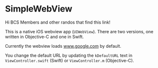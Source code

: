 # SimpleWebView

Hi BCS Members and other randos that find this link!

This is a native iOS webview app (`UIWebView`).  There are two versions, one written in Objective-C and one in Swift.

Currently the webview loads www.google.com by default.

You change the default URL by updating the `kDefaultURL` text in `ViewController.swift` (Swift) or `ViewController.m` (Objective-C).
